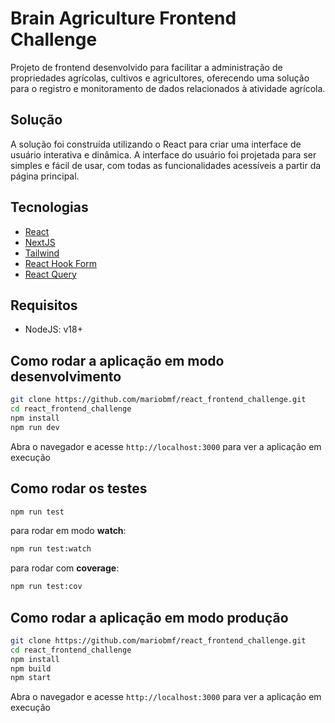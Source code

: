 # Brain Agriculture Frontend Challenge

Projeto de frontend desenvolvido para facilitar a administração de propriedades agrícolas, cultivos e agricultores, oferecendo uma solução para o registro e monitoramento de dados relacionados à atividade agrícola.

## Solução

A solução foi construída utilizando o React para criar uma interface de usuário interativa e dinâmica. A interface do usuário foi projetada para ser simples e fácil de usar, com todas as funcionalidades acessíveis a partir da página principal.


## Tecnologias

- [React](https://react.dev)
- [NextJS](https://nextjs.org)
- [Tailwind](https://tailwindcss.com)
- [React Hook Form](https://react-hook-form.com)
- [React Query](https://tanstack.com/query/v3)

## Requisitos

- NodeJS: v18+

## Como rodar a aplicação em modo desenvolvimento

```bash
git clone https://github.com/mariobmf/react_frontend_challenge.git
cd react_frontend_challenge
npm install
npm run dev
```
Abra o navegador e acesse `http://localhost:3000` para ver a aplicação em execução

## Como rodar os testes

```bash
npm run test
```
para rodar em modo **watch**:
```bash
npm run test:watch
```
para rodar com **coverage**:
```bash
npm run test:cov
```

## Como rodar a aplicação em modo produção

```bash
git clone https://github.com/mariobmf/react_frontend_challenge.git
cd react_frontend_challenge
npm install
npm build
npm start
```
Abra o navegador e acesse `http://localhost:3000` para ver a aplicação em execução
